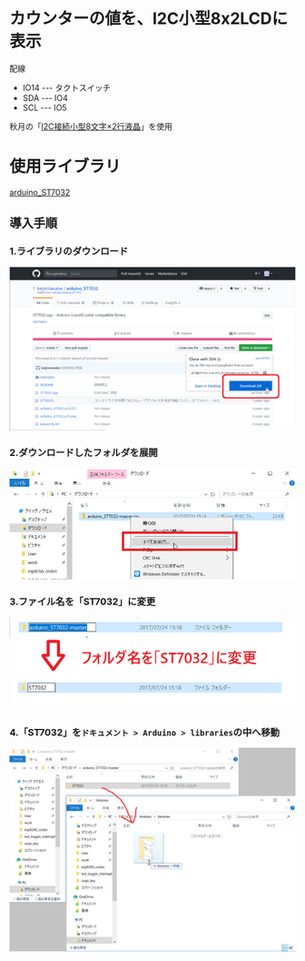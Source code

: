 # カウンターの値を、I2C小型8x2LCDに表示

配線
 * IO14 --- タクトスイッチ
 * SDA  --- IO4
 * SCL  --- IO5


秋月の「[I2C接続小型8文字×2行液晶](http://akizukidenshi.com/catalog/g/gK-06795/)」を使用


# 使用ライブラリ

[arduino_ST7032](https://github.com/keijirotanabe/arduino_ST7032)

## 導入手順

### 1.ライブラリのダウンロード
![](../img/img1.png)


### 2.ダウンロードしたフォルダを展開
![](../img/img2.png)

### 3.ファイル名を「ST7032」に変更
![](../img/img3.png)

### 4.「ST7032」を`ドキュメント > Arduino > libraries`の中へ移動
![](../img/img4.png)
